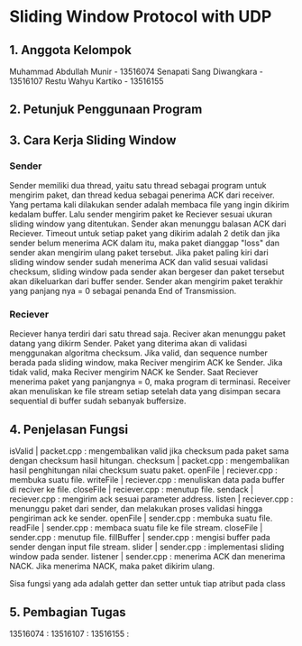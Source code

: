 # Sliding Window Protocol with UDP

## 1. Anggota Kelompok
Muhammad Abdullah Munir - 13516074
Senapati Sang Diwangkara - 13516107
Restu Wahyu Kartiko - 13516155

## 2. Petunjuk Penggunaan Program

## 3. Cara Kerja Sliding Window
### Sender
Sender memiliki dua thread, yaitu satu thread sebagai program untuk mengirim paket, dan thread kedua
sebagai penerima ACK dari receiver. 
Yang pertama kali dilakukan sender adalah membaca file yang ingin dikirim kedalam buffer.
Lalu sender mengirim paket ke Reciever sesuai ukuran sliding window yang ditentukan.
Sender akan menunggu balasan ACK dari Reciever.
Timeout untuk setiap paket yang dikirim adalah 2 detik dan jika sender belum menerima ACK dalam itu, maka paket dianggap "loss" dan sender akan mengirim ulang paket tersebut.
Jika paket paling kiri dari sliding window sender sudah menerima ACK dan valid sesuai validasi checksum, sliding window pada sender akan bergeser dan paket tersebut akan dikeluarkan dari buffer sender.
Sender akan mengirim paket terakhir yang panjang nya = 0 sebagai penanda End of Transmission.

### Reciever
Reciever hanya terdiri dari satu thread saja.
Reciver akan menunggu paket datang yang dikirm Sender.
Paket yang diterima akan di validasi menggunakan algoritma checksum.
Jika valid, dan sequence number berada pada sliding window, maka Reciver mengirim ACK ke Sender.
Jika tidak valid, maka Reciver mengirim NACK ke Sender.
Saat Reciever menerima paket yang panjangnya = 0, maka program di terminasi.
Receiver akan menuliskan ke file stream setiap setelah data yang disimpan secara sequential di buffer sudah sebanyak buffersize.

## 4. Penjelasan Fungsi
isValid | packet.cpp : mengembalikan valid jika checksum pada paket sama dengan checksum hasil hitungan.
checksum | packet.cpp : mengembalikan hasil penghitungan nilai checksum suatu paket.
openFile | reciever.cpp : membuka suatu file.
writeFile | reciever.cpp : menuliskan data pada buffer di reciver ke file.
closeFile | reciever.cpp : menutup file.
sendack | reciever.cpp : mengirim ack sesuai parameter address.
listen | reciever.cpp : menunggu paket dari sender, dan melakukan proses validasi hingga pengiriman ack ke sender.
openFile | sender.cpp : membuka suatu file.
readFile | sender.cpp : membaca suatu file ke file stream.
closeFile | sender.cpp : menutup file.
fillBuffer | sender.cpp : mengisi buffer pada sender dengan input file stream.
slider | sender.cpp : implementasi sliding window pada sender.
listener | sender.cpp : menerima ACK dan menerima NACK. Jika menerima NACK, maka paket dikirim ulang.

Sisa fungsi yang ada adalah getter dan setter untuk tiap atribut pada class

## 5. Pembagian Tugas
13516074 :
13516107 :
13516155 :